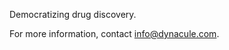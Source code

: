 Democratizing drug discovery.

For more information, contact [info@dynacule.com](mailto:info@dynacule.com).
